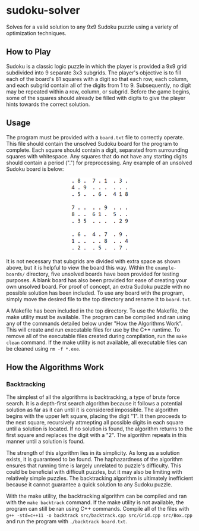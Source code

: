 # sudoku-solver
Solves for a valid solution to any 9x9 Sudoku puzzle using a variety of optimization techniques.

## How to Play
Sudoku is a classic logic puzzle in which the player is provided a 9x9 grid subdivided into 9 separate 3x3 subgrids. The player's objective is to fill each of the board's 81 squares with a digit so that each row, each column, and each subgrid contain all of the digits from 1 to 9. Subsequently, no digit may be repeated within a row, column, or subgrid. Before the game begins, some of the squares should already be filled with digits to give the player hints towards the correct solution.

## Usage
The program must be provided with a `board.txt` file to correctly operate. This file should contain the unsolved Sudoku board for the program to complete. Each square should contain a digit, separated from surrounding squares with whitespace. Any squares that do not have any starting digits should contain a period (".") for preprocessing. Any example of an unsolved Sudoku board is below:

<p align="center">
  <img src="https://github.com/rhelgason/sudoku-solver/blob/master/img/board-example.PNG" alt="example board"/>
<p>

It is not necessary that subgrids are divided with extra space as shown above, but it is helpful to view the board this way. Within the `example-boards/` directory, five unsolved boards have been provided for testing purposes. A blank board has also been provided for ease of creating your own unsolved board. For proof of concept, an extra Sudoku puzzle with no possible solution has been included. To use any board with the program, simply move the desired file to the top directory and rename it to `board.txt`.

A Makefile has been included in the top directory. To use the Makefile, the make utility must be available. The program can be compiled and ran using any of the commands detailed below under "How the Algorithms Work". This will create and run executable files for use by the C++ runtime. To remove all of the executable files created during compilation, run the `make clean` command. If the make utility is not available, all executable files can be cleaned using `rm -f *.exe`.

## How the Algorithms Work

### Backtracking
The simplest of all the algorithms is backtracking, a type of brute force search. It is a depth-first search algorithm because it follows a potential solution as far as it can until it is considered impossible. The algorithm begins with the upper left square, placing the digit "1". It then proceeds to the next square, recursively attmepting all possible digits in each square until a solution is located. If no solution is found, the algorithm returns to the first square and replaces the digit with a "2". The algorithm repeats in this manner until a solution is found.

The strength of this algorithm lies in its simplicity. As long as a solution exists, it is guaranteed to be found. The haphazardness of the algorithm ensures that running time is largely unrelated to puzzle's difficulty. This could be beneficial with difficult puzzles, but it may also be limiting with relatively simple puzzles. The backtracking algorithm is ultimately inefficient because it cannot guarantee a quick solution to any Sudoku puzzle.

With the make utility, the backtracking algorithm can be compiled and ran with the `make backtrack` command. If the make utility is not available, the program can still be ran using C++ commands. Compile all of the files with `g++ -std=c++11 -o backtrack src/backtrack.cpp src/Grid.cpp src/Box.cpp` and run the program with `./backtrack board.txt`.

